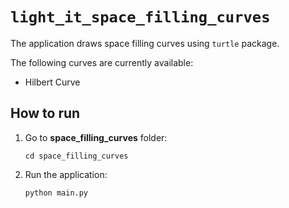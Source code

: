 # `light_it_space_filling_curves`

The application draws space filling curves using `turtle` package.

The following curves are currently available:
- Hilbert Curve

## How to run

1. Go to **space_filling_curves** folder:
    ```
    cd space_filling_curves
    ```
2. Run the application:
    ```
    python main.py
    ```



